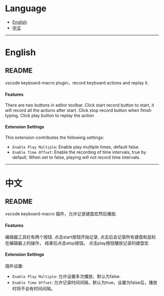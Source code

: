 # Language

- [English](#english)
- [中文](#中文)

---

# English

## README
vscode keyboard-macro plugin，record keyboard actions and replay it.


#### Features
There are two buttons in editor toolbar.
Click start record button to start, it will record all the actions after start. Click stop record button when finish typing.
Click play button to replay the action

#### Extension Settings

This extension contributes the following settings:

* `Enable Play Multiple`: Enable play multiple times, default false.
* `Enable Time Offset`: Enable the recording of time intervals, true by default. When set to false, playing will not record time intervals.
---

# 中文

## README
vscode keyboard-macro 插件，允许记录键盘宏然后播放.


#### Features
编辑器工具栏有两个按钮.
点击start按钮开始记录, 点击后会记录所有键盘和鼠标在编辑器上的操作， 结束后点击stop按钮。
点击play按钮播放记录的键盘宏

#### Extension Settings

插件设置:

* `Enable Play Multiple`: 允许设置多次播放，默认为false.
* `Enable Time Offset`: 允许记录时间间隔，默认为true。设置为false后，播放时将不会有时间间隔。
